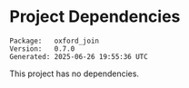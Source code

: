 # Project Dependencies
    Package:   oxford_join
    Version:   0.7.0
    Generated: 2025-06-26 19:55:36 UTC

This project has no dependencies.
